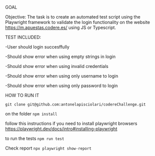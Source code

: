 GOAL

Objective: The task is to create an automated test script using the Playwright framework to validate the login functionality on the website https://m.apuestas.codere.es/ using JS or Typescript. 


TEST INCLUDED:

-User should login succesffully

-Should show error when using empty strings in login

-Should show error when using invalid credentials

-Should show error when using only username to login

-Should show error when using only password to login



HOW TO RUN IT

`git clone git@github.com:antonelapisciolari/codereChallenge.git`

on the folder
`npm install`

follow this instructions if you need to install playwright browsers https://playwright.dev/docs/intro#installing-playwright 

to run the tests
`npm run test`


Check report
`npx playwright show-report`


